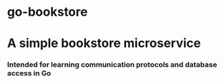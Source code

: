 # go-bookstore

# A simple bookstore microservice 
### Intended for learning communication protocols and database access in Go